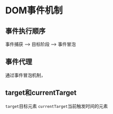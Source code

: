 # DOM事件机制



## 事件执行顺序
事件捕获 --> 目标阶段 --> 事件冒泡

## 事件代理
通过事件冒泡机制，

## target和currentTarget
`target`目标元素
`currentTarget`当前触发时间的元素